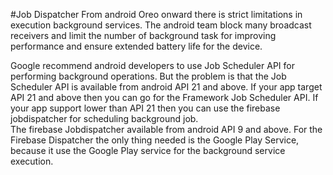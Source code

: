 #Job Dispatcher
From android Oreo onward there is strict limitations in execution background services. The android team block many broadcast receivers and limit the number of background task for improving performance and ensure extended battery life for the device.   

Google recommend android developers to use Job Scheduler API for performing background operations. But the problem is that the Job Scheduler API is available from android API 21 and above. If your app target API 21 and above then you can go for the Framework Job Scheduler API. If your app support lower than API 21 then you can use the firebase jobdispatcher for scheduling background job.  
The firebase Jobdispatcher available from android API 9 and above. For the Firebase Dispatcher the only thing needed is the Google Play Service, because it use the Google Play service for the background service execution. 
